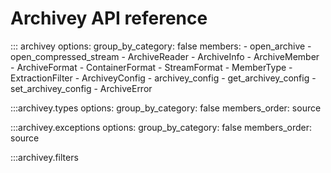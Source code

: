 # Archivey API reference

::: archivey
    options:
      group_by_category: false
      members:
      - open_archive
      - open_compressed_stream
      - ArchiveReader
      - ArchiveInfo
      - ArchiveMember
      - ArchiveFormat
      - ContainerFormat
      - StreamFormat
      - MemberType
      - ExtractionFilter
      - ArchiveyConfig
      - archivey_config
      - get_archivey_config
      - set_archivey_config
      - ArchiveError

:::archivey.types
    options:
      group_by_category: false
      members_order: source

:::archivey.exceptions
    options:
      group_by_category: false
      members_order: source

:::archivey.filters

